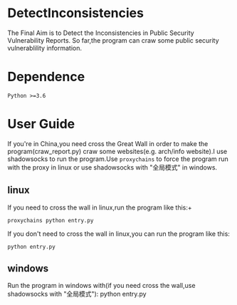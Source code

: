 # DetectInconsistencies
The Final Aim is to Detect the Inconsistencies in Public Security Vulnerability Reports.
So far,the program can craw some public security vulnerablility information. 

# Dependence
    Python >=3.6
# User Guide
If you're in China,you need cross the Great Wall in order to make the program(craw_report.py) craw some websites(e.g. arch/info website).I use shadowsocks to run the program.Use `proxychains` to force the program run with the proxy in linux or use shadowsocks with "全局模式" in windows.

## linux
If you need to cross the wall in linux,run the program like this:+

    proxychains python entry.py

If you don't need to cross the wall in linux,you can run the program like this:  
    
    python entry.py

## windows
 Run the program in windows with(if you need cross the wall,use shadowsocks with "全局模式"):
    python entry.py 